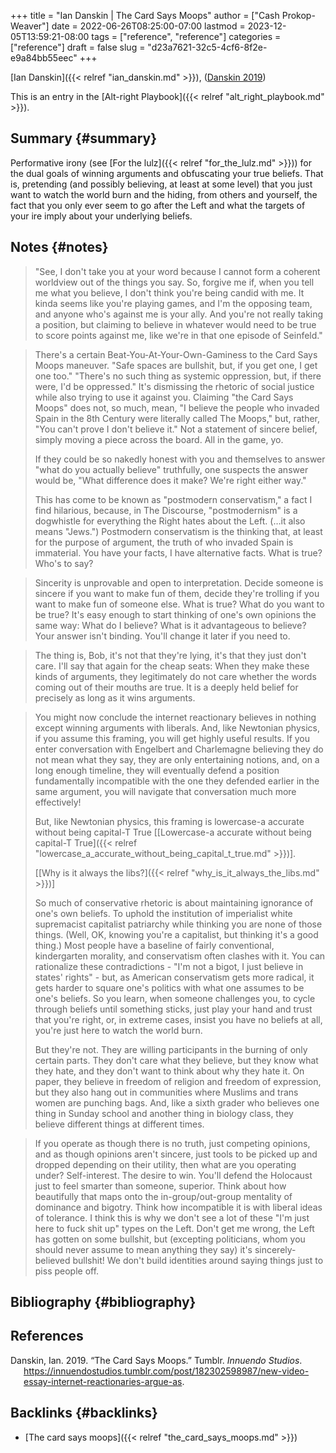 +++
title = "Ian Danskin | The Card Says Moops"
author = ["Cash Prokop-Weaver"]
date = 2022-06-26T08:25:00-07:00
lastmod = 2023-12-05T13:59:21-08:00
tags = ["reference", "reference"]
categories = ["reference"]
draft = false
slug = "d23a7621-32c5-4cf6-8f2e-e9a84bb55eec"
+++

[Ian Danskin]({{< relref "ian_danskin.md" >}}), (<a href="#citeproc_bib_item_1">Danskin 2019</a>)

This is an entry in the [Alt-right Playbook]({{< relref "alt_right_playbook.md" >}}).


## Summary {#summary}

Performative irony (see [For the lulz]({{< relref "for_the_lulz.md" >}})) for the dual goals of winning arguments and obfuscating your true beliefs. That is, pretending (and possibly believing, at least at some level) that you just want to watch the world burn and the hiding, from others and yourself, the fact that you only ever seem to go after the Left and what the targets of your ire imply about your underlying beliefs.


## Notes {#notes}

> "See, I don't take you at your word because I cannot form a coherent worldview out of the things you say. So, forgive me if, when you tell me what you believe, I don't think you're being candid with me. It kinda seems like you're playing games, and I'm the opposing team, and anyone who's against me is your ally. And you're not really taking a position, but claiming to believe in whatever would need to be true to score points against me, like we're in that one episode of Seinfeld."

<!--quoteend-->

> There's a certain Beat-You-At-Your-Own-Gaminess to the Card Says Moops maneuver. "Safe spaces are bullshit, but, if you get one, I get one too." "There's no such thing as systemic oppression, but, if there were, I'd be oppressed." It's dismissing the rhetoric of social justice while also trying to use it against you. Claiming "the Card Says Moops" does not, so much, mean, "I believe the people who invaded Spain in the 8th Century were literally called The Moops," but, rather, "You can't prove I don't believe it." Not a statement of sincere belief, simply moving a piece across the board. All in the game, yo.
>
> If they could be so nakedly honest with you and themselves to answer "what do you actually believe" truthfully, one suspects the answer would be, "What difference does it make? We're right either way."
>
> This has come to be known as "postmodern conservatism," a fact I find hilarious, because, in The Discourse, "postmodernism" is a dogwhistle for everything the Right hates about the Left. (…it also means "Jews.") Postmodern conservatism is the thinking that, at least for the purpose of argument, the truth of who invaded Spain is immaterial. You have your facts, I have alternative facts. What is true? Who's to say?

<!--quoteend-->

> Sincerity is unprovable and open to interpretation. Decide someone is sincere if you want to make fun of them, decide they're trolling if you want to make fun of someone else. What is true? What do you want to be true? It's easy enough to start thinking of one's own opinions the same way: What do I believe? What is it advantageous to believe? Your answer isn't binding. You'll change it later if you need to.

<!--quoteend-->

> The thing is, Bob, it's not that they're lying, it's that they just don't care. I'll say that again for the cheap seats: When they make these kinds of arguments, they legitimately do not care whether the words coming out of their mouths are true. It is a deeply held belief for precisely as long as it wins arguments.

<!--quoteend-->

> You might now conclude the internet reactionary believes in nothing except winning arguments with liberals. And, like Newtonian physics, if you assume this framing, you will get highly useful results. If you enter conversation with Engelbert and Charlemagne believing they do not mean what they say, they are only entertaining notions, and, on a long enough timeline, they will eventually defend a position fundamentally incompatible with the one they defended earlier in the same argument, you will navigate that conversation much more effectively!
>
> But, like Newtonian physics, this framing is lowercase-a accurate without being capital-T True [[Lowercase-a accurate without being capital-T True]({{< relref "lowercase_a_accurate_without_being_capital_t_true.md" >}})].
>
> [[Why is it always the libs?]({{< relref "why_is_it_always_the_libs.md" >}})]
>
> So much of conservative rhetoric is about maintaining ignorance of one's own beliefs. To uphold the institution of imperialist white supremacist capitalist patriarchy while thinking you are none of those things. (Well, OK, knowing you're a capitalist, but thinking it's a good thing.) Most people have a baseline of fairly conventional, kindergarten morality, and conservatism often clashes with it. You can rationalize these contradictions - "I'm not a bigot, I just believe in states' rights" - but, as American conservatism gets more radical, it gets harder to square one's politics with what one assumes to be one's beliefs. So you learn, when someone challenges you, to cycle through beliefs until something sticks, just play your hand and trust that you're right, or, in extreme cases, insist you have no beliefs at all, you're just here to watch the world burn.
>
> But they're not. They are willing participants in the burning of only certain parts. They don't care what they believe, but they know what they hate, and they don't want to think about why they hate it. On paper, they believe in freedom of religion and freedom of expression, but they also hang out in communities where Muslims and trans women are punching bags. And, like a sixth grader who believes one thing in Sunday school and another thing in biology class, they believe different things at different times.

<!--quoteend-->

> If you operate as though there is no truth, just competing opinions, and as though opinions aren't sincere, just tools to be picked up and dropped depending on their utility, then what are you operating under? Self-interest. The desire to win. You'll defend the Holocaust just to feel smarter than someone, superior. Think about how beautifully that maps onto the in-group/out-group mentality of dominance and bigotry. Think how incompatible it is with liberal ideas of tolerance. I think this is why we don't see a lot of these "I'm just here to fuck shit up" types on the Left. Don't get me wrong, the Left has gotten on some bullshit, but (excepting politicians, whom you should never assume to mean anything they say) it's sincerely-believed bullshit! We don't build identities around saying things just to piss people off.


## Bibliography {#bibliography}

## References

<style>.csl-entry{text-indent: -1.5em; margin-left: 1.5em;}</style><div class="csl-bib-body">
  <div class="csl-entry"><a id="citeproc_bib_item_1"></a>Danskin, Ian. 2019. “The Card Says Moops.” Tumblr. <i>Innuendo Studios</i>. <a href="https://innuendostudios.tumblr.com/post/182302598987/new-video-essay-internet-reactionaries-argue-as">https://innuendostudios.tumblr.com/post/182302598987/new-video-essay-internet-reactionaries-argue-as</a>.</div>
</div>


## Backlinks {#backlinks}

-   [The card says moops]({{< relref "the_card_says_moops.md" >}})
